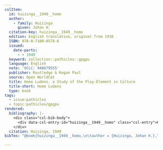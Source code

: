 ```yaml
---
cslItem:
  id: huizinga__1949__homo
  author:
    - family: Huizinga
      given: Johan H.
  citation-key: huizinga__1949__homo
  edition: English translation, original from 1938
  ISBN: 978-0-7100-0578-6
  issued:
    date-parts:
      - - 1949
  keyword: collection::pathicles::gpgpu
  language: English
  note: 'OCLC: 948679555'
  publisher: Routledge & Kegan Paul
  source: Open WorldCat
  title: Homo Ludens. a Study of the Play-Element in Culture
  title-short: Homo Ludens
  type: book
tags:
  - issue:pathicles
  - topic:pathicles/gpgpu
rendered:
  bibliography: |-
    <div class="csl-bib-body">
      <div data-csl-entry-id="huizinga__1949__homo" class="csl-entry">Huizinga, J.H. 1949 <i>Homo Ludens. a Study of the Play-Element in Culture</i>. English translation, original from 1938. Routledge &#38; Kegan Paul.</div>
    </div>
  citation: Huizinga, 1949
bibTex: "@book{huizinga__1949__homo,\n\tauthor = {Huizinga, Johan H.},\n\tedition = {English translation, original from 1938},\n\tyear = {1949},\n\tnote = {OCLC: 948679555},\n\tpublisher = {Routledge & Kegan Paul},\n\ttitle = {Homo {Ludens}. a {Study} of the {Play}-{Element} in {Culture}},\n}\n\n"

---
```

